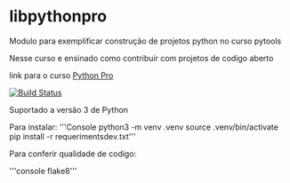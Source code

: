 # libpythonpro
Modulo para exemplificar construção de projetos python no curso pytools

Nesse curso e ensinado como contribuir com projetos de codigo aberto

link para o curso [Python Pro](https://www.python.pro.br/)

[![Build Status](https://www.travis-ci.com/cl088723/libpythonpro.svg?branch=main)](https://www.travis-ci.com/cl088723/libpythonpro)

Suportado a versão 3 de Python

Para instalar:
'''Console python3 -m venv .venv source .venv/bin/activate 
pip install -r requerimentsdev.txt'''

Para conferir qualidade de codigo:

'''console flake8'''